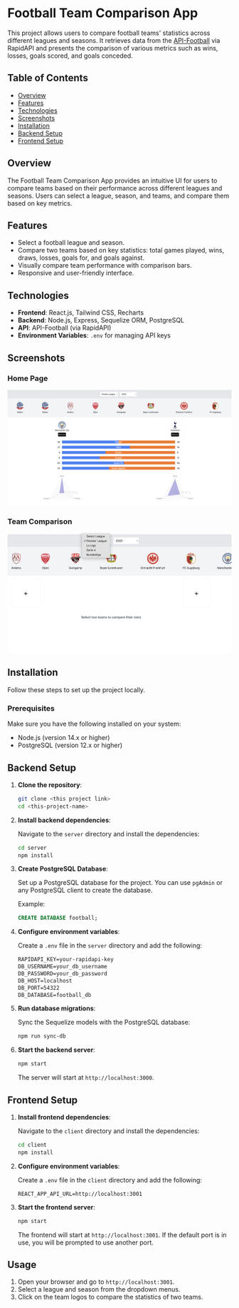 # Football Team Comparison App

This project allows users to compare football teams' statistics across different leagues and seasons. It retrieves data from the [API-Football](https://www.api-football.com/documentation-v3) via RapidAPI and presents the comparison of various metrics such as wins, losses, goals scored, and goals conceded.

## Table of Contents

- [Overview](#overview)
- [Features](#features)
- [Technologies](#technologies)
- [Screenshots](#screenshots)
- [Installation](#installation)
- [Backend Setup](#backend-setup)
- [Frontend Setup](#frontend-setup)

## Overview

The Football Team Comparison App provides an intuitive UI for users to compare teams based on their performance across different leagues and seasons. Users can select a league, season, and teams, and compare them based on key metrics.

## Features

- Select a football league and season.
- Compare two teams based on key statistics: total games played, wins, draws, losses, goals for, and goals against.
- Visually compare team performance with comparison bars.
- Responsive and user-friendly interface.

## Technologies

- **Frontend**: React.js, Tailwind CSS, Recharts
- **Backend**: Node.js, Express, Sequelize ORM, PostgreSQL
- **API**: API-Football (via RapidAPI)
- **Environment Variables**: `.env` for managing API keys

## Screenshots

### Home Page
![Home Page](./assets/main_page.png)

### Team Comparison
![Team Comparison](./assets/filters.png)


## Installation

Follow these steps to set up the project locally.

### Prerequisites

Make sure you have the following installed on your system:

- Node.js (version 14.x or higher)
- PostgreSQL (version 12.x or higher)

## Backend Setup

1. **Clone the repository**:

    ```bash
    git clone <this project link>
    cd <this-project-name>
    ```

2. **Install backend dependencies**:

    Navigate to the `server` directory and install the dependencies:

    ```bash
    cd server
    npm install
    ```

3. **Create PostgreSQL Database**:

    Set up a PostgreSQL database for the project. You can use `pgAdmin` or any PostgreSQL client to create the database.

    Example:

    ```sql
    CREATE DATABASE football;
    ```

4. **Configure environment variables**:

    Create a `.env` file in the `server` directory and add the following:

    ```env
    RAPIDAPI_KEY=your-rapidapi-key
    DB_USERNAME=your_db_username
    DB_PASSWORD=your_db_password
    DB_HOST=localhost
    DB_PORT=54322
    DB_DATABASE=football_db
    ```

5. **Run database migrations**:

    Sync the Sequelize models with the PostgreSQL database:

    ```bash
    npm run sync-db
    ```

6. **Start the backend server**:

    ```bash
    npm start
    ```

    The server will start at `http://localhost:3000`.

## Frontend Setup

1. **Install frontend dependencies**:

    Navigate to the `client` directory and install the dependencies:

    ```bash
    cd client
    npm install
    ```

2. **Configure environment variables**:

    Create a `.env` file in the `client` directory and add the following:

    ```env
    REACT_APP_API_URL=http://localhost:3001
    ```

3. **Start the frontend server**:

    ```bash
    npm start
    ```

    The frontend will start at `http://localhost:3001`. If the default port is in use, you will be prompted to use another port.

## Usage

1. Open your browser and go to `http://localhost:3001`.
2. Select a league and season from the dropdown menus.
3. Click on the team logos to compare the statistics of two teams.
